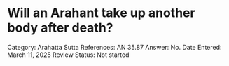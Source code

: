 # Will an Arahant take up another body after death?

Category: Arahatta
Sutta References: AN 35.87
Answer: No.
Date Entered: March 11, 2025
Review Status: Not started